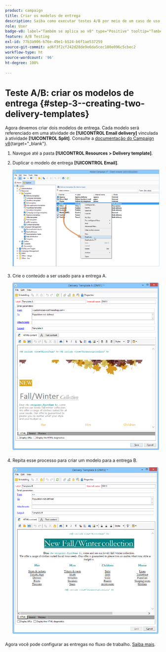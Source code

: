 ```yaml
---
product: campaign
title: Criar os modelos de entrega
description: Saiba como executar testes A/B por meio de um caso de uso dedicado
role: User
badge-v8: label="Também se aplica ao v8" type="Positive" tooltip="Também se aplica ao Campaign v8"
feature: A/B Testing
exl-id: 77b3a906-b76e-49e1-b524-b6f1ae537259
source-git-commit: ad6f3f2cf242d28de9e6da5cec100e096c5cbec2
workflow-type: ht
source-wordcount: '96'
ht-degree: 100%

---
```


# Teste A/B: criar os modelos de entrega {#step-3--creating-two-delivery-templates}

Agora devemos criar dois modelos de entrega. Cada modelo será referenciado em uma atividade de **[!UICONTROL Email delivery]** vinculada à atividade **[!UICONTROL Split]**. Consulte a [documentação do Campaign v8](https://experienceleague.adobe.com/docs/campaign/campaign-v8/send/create-templates.html?lang=pt-BR){target="_blank"}.

1. Navegue até a pasta **[!UICONTROL Resources > Delivery template]**.
1. Duplicar o modelo de entrega **[!UICONTROL Email]**.

   ![](assets/use_case_abtesting_deliverymodel_001.png)

1. Crie o conteúdo a ser usado para a entrega A.

   ![](assets/use_case_abtesting_deliverymodel_002.png)

1. Repita esse processo para criar um modelo para a entrega B.

   ![](assets/use_case_abtesting_deliverymodel_003.png)

Agora você pode configurar as entregas no fluxo de trabalho. [Saiba mais](a-b-testing-uc-configuring-deliveries.md).
